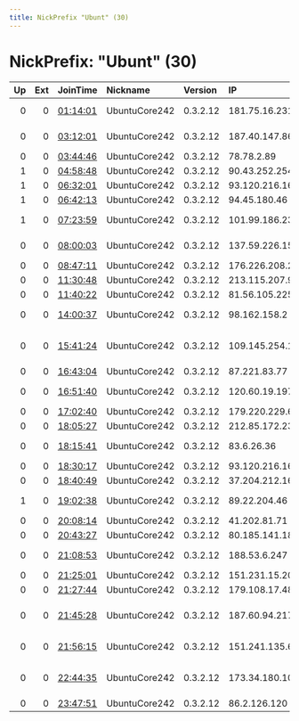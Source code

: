 ```yaml
---
title: NickPrefix "Ubunt" (30)
---
```


# NickPrefix: "Ubunt" (30)

|   Up |   Ext | JoinTime                                                                                            | Nickname      | Version   | IP              | AS                                     | CC   |   ORp |   Dirp | OS    | Contact   |   eFamMembers |
|-----:|------:|:----------------------------------------------------------------------------------------------------|:--------------|:----------|:----------------|:---------------------------------------|:-----|------:|-------:|:------|:----------|--------------:|
|    0 |     0 | [01:14:01](https://metrics.torproject.org/rs.html#details/A0D74CCACB956E03DA81A306B5B00A3E4458A974) | UbuntuCore242 | 0.3.2.12  | 181.75.16.231   | Telmex Servicios Empresariales S.A.    | cl   | 33091 |      0 | Linux | None      |             1 |
|    0 |     0 | [03:12:01](https://metrics.torproject.org/rs.html#details/D3D0B7633B13BD8E03EB968DE613BAE5F6CA7268) | UbuntuCore242 | 0.3.2.12  | 187.40.147.86   | Telemar Norte Leste S.A.               | br   | 43415 |      0 | Linux | None      |             1 |
|    0 |     0 | [03:44:46](https://metrics.torproject.org/rs.html#details/8649F998541AE4B984B11C8D753AA587C327725F) | UbuntuCore242 | 0.3.2.12  | 78.78.2.89      | Telia Company AB                       | se   | 33743 |      0 | Linux | None      |             1 |
|    1 |     0 | [04:58:48](https://metrics.torproject.org/rs.html#details/27742856DAA8858B7263416F6671AD96A12774DA) | UbuntuCore242 | 0.3.2.12  | 90.43.252.254   | Orange                                 | fr   | 36246 |      0 | Linux | None      |             1 |
|    1 |     0 | [06:32:01](https://metrics.torproject.org/rs.html#details/56DB4745D651040A09D56F98EAA96A3A0AEAD09F) | UbuntuCore242 | 0.3.2.12  | 93.120.216.165  | Rostelecom                             | ru   | 37553 |      0 | Linux | None      |             1 |
|    1 |     0 | [06:42:13](https://metrics.torproject.org/rs.html#details/B59CA8ED05D3D8ECD3E3E6E8BB990EDBBF5531D6) | UbuntuCore242 | 0.3.2.12  | 94.45.180.46    | UnionLine Ltd.                         | ru   | 37629 |      0 | Linux | None      |             1 |
|    1 |     0 | [07:23:59](https://metrics.torproject.org/rs.html#details/0B860A68150DF8D111F2990D883D28F7E177F1FC) | UbuntuCore242 | 0.3.2.12  | 101.99.186.237  | Guam Cablevision, LLC.                 | gu   | 33224 |      0 | Linux | None      |             1 |
|    0 |     0 | [08:00:03](https://metrics.torproject.org/rs.html#details/1E037BA10A4BE7076FA406841481C064A40FE8D9) | UbuntuCore242 | 0.3.2.12  | 137.59.226.150  | Cyber Internet Services Pvt Ltd.       | pk   | 38937 |      0 | Linux | None      |             1 |
|    0 |     0 | [08:47:11](https://metrics.torproject.org/rs.html#details/C5A7CA98C825E6611619A0BA3119D1762ADA0A9B) | UbuntuCore242 | 0.3.2.12  | 176.226.208.253 | Intersvyaz-2 JSC                       | ru   | 35269 |      0 | Linux | None      |             1 |
|    0 |     0 | [11:30:48](https://metrics.torproject.org/rs.html#details/6B89EA2C76FC664594B18B55784AE97A6369D796) | UbuntuCore242 | 0.3.2.12  | 213.115.207.98  | Telenor Norge AS                       | se   | 46171 |      0 | Linux | None      |             1 |
|    0 |     0 | [11:40:22](https://metrics.torproject.org/rs.html#details/AA4F5F16A2ACCEB25DDBA308D694FD220564F34C) | UbuntuCore242 | 0.3.2.12  | 81.56.105.225   | Free SAS                               | fr   | 46747 |      0 | Linux | None      |             1 |
|    0 |     0 | [14:00:37](https://metrics.torproject.org/rs.html#details/E9AF586BA96F8E529FA2A716C02372E64D852098) | UbuntuCore242 | 0.3.2.12  | 98.162.158.2    | Cox Communications Inc.                | us   | 35391 |      0 | Linux | None      |             1 |
|    0 |     0 | [15:41:24](https://metrics.torproject.org/rs.html#details/983024A783261DF152773C52845F332C0498150C) | UbuntuCore242 | 0.3.2.12  | 109.145.254.195 | British Telecommunications PLC         | gb   | 37930 |      0 | Linux | None      |             1 |
|    0 |     0 | [16:43:04](https://metrics.torproject.org/rs.html#details/EE3AC167A0EB2EF34617F95E3CAFC8651944F2CE) | UbuntuCore242 | 0.3.2.12  | 87.221.83.77    | Orange Espagne SA                      | es   | 43225 |      0 | Linux | None      |             1 |
|    0 |     0 | [16:51:40](https://metrics.torproject.org/rs.html#details/D41906A726C1754313593A2D047578B4A3B2CE9F) | UbuntuCore242 | 0.3.2.12  | 120.60.19.197   | Mahanagar Telephone Nigam Limited      | in   | 40391 |      0 | Linux | None      |             1 |
|    0 |     0 | [17:02:40](https://metrics.torproject.org/rs.html#details/CAA0071DE443A4A9586E003E51393F9A74AF5B1C) | UbuntuCore242 | 0.3.2.12  | 179.220.229.61  | CLARO S.A.                             | br   | 36677 |      0 | Linux | None      |             1 |
|    0 |     0 | [18:05:27](https://metrics.torproject.org/rs.html#details/517C36BE8049745623D3F3ADCB75FDB270CEA78A) | UbuntuCore242 | 0.3.2.12  | 212.85.172.235  | Telemach d.o.o.                        | si   | 38987 |      0 | Linux | None      |             1 |
|    0 |     0 | [18:15:41](https://metrics.torproject.org/rs.html#details/BAF831556B27996C2BB5F0C994D18EEC4AD46EB5) | UbuntuCore242 | 0.3.2.12  | 83.6.26.36      | Orange Polska Spolka Akcyjna           | pl   | 38829 |      0 | Linux | None      |             1 |
|    0 |     0 | [18:30:17](https://metrics.torproject.org/rs.html#details/FDF1F6697929CBADF05BE49B58030DEF3B6E4EAB) | UbuntuCore242 | 0.3.2.12  | 93.120.216.165  | Rostelecom                             | ru   | 35881 |      0 | Linux | None      |             1 |
|    0 |     0 | [18:40:49](https://metrics.torproject.org/rs.html#details/3B1D15DB17277CC255FB1F849A413B722A86DBF7) | UbuntuCore242 | 0.3.2.12  | 37.204.212.167  | Rostelecom                             | ru   | 45725 |      0 | Linux | None      |             1 |
|    1 |     0 | [19:02:38](https://metrics.torproject.org/rs.html#details/435EF811897DE03D76D0C4FA8B73B159DBCBAA8B) | UbuntuCore242 | 0.3.2.12  | 89.22.204.46    | Intelligent Networks LLC               | ua   | 39589 |      0 | Linux | None      |             1 |
|    0 |     0 | [20:08:14](https://metrics.torproject.org/rs.html#details/F65D7FBFBE0B3B5EF06A0CFA976139632DF8B347) | UbuntuCore242 | 0.3.2.12  | 41.202.81.71    | Orange Cote D'ivoire                   | ci   | 33039 |      0 | Linux | None      |             1 |
|    0 |     0 | [20:43:27](https://metrics.torproject.org/rs.html#details/5E20CB1B316AA9BE21A8093753AABC2967A08B0D) | UbuntuCore242 | 0.3.2.12  | 80.185.141.184  | Moselle Telecom                        | fr   | 42611 |      0 | Linux | None      |             1 |
|    0 |     0 | [21:08:53](https://metrics.torproject.org/rs.html#details/97847D15C9B66A20D43415A0FA4A96D25C1A706E) | UbuntuCore242 | 0.3.2.12  | 188.53.6.247    | Saudi Telecom Company JSC              | sa   | 38679 |      0 | Linux | None      |             1 |
|    0 |     0 | [21:25:01](https://metrics.torproject.org/rs.html#details/5D9F5CF47A66EB2A98BF7AA0F6B557AC0DD10BE8) | UbuntuCore242 | 0.3.2.12  | 151.231.15.204  | Sky UK Limited                         | gb   | 45197 |      0 | Linux | None      |             1 |
|    0 |     0 | [21:27:44](https://metrics.torproject.org/rs.html#details/0023AEA949ED60EFACCB438BD2566DF39B645DFD) | UbuntuCore242 | 0.3.2.12  | 179.108.17.48   | G6 Internet                            | br   | 39469 |      0 | Linux | None      |             1 |
|    0 |     0 | [21:45:28](https://metrics.torproject.org/rs.html#details/283D64CDEDF053FE695B9370704B8D8E682E8ED9) | UbuntuCore242 | 0.3.2.12  | 187.60.94.217   | CABO SERVICOS DE TELECOMUNICACOES LTDA | br   | 45580 |      0 | Linux | None      |             1 |
|    0 |     0 | [21:56:15](https://metrics.torproject.org/rs.html#details/5828595526EEE206AEB421263D1C2A109B599367) | UbuntuCore242 | 0.3.2.12  | 151.241.135.60  | Aria Shatel Company Ltd                | ir   | 42613 |      0 | Linux | None      |             1 |
|    0 |     0 | [22:44:35](https://metrics.torproject.org/rs.html#details/7FF720C344B60FE5D5071F1F5482CA3F83905F4A) | UbuntuCore242 | 0.3.2.12  | 173.34.180.101  | Rogers Communications Canada Inc.      | ca   | 42189 |      0 | Linux | None      |             1 |
|    0 |     0 | [23:47:51](https://metrics.torproject.org/rs.html#details/98EEA18A3FFEE0362A2352C83709948F0A7BC6E6) | UbuntuCore242 | 0.3.2.12  | 86.2.126.120    | Virgin Media Limited                   | gb   | 40727 |      0 | Linux | None      |             1 |
